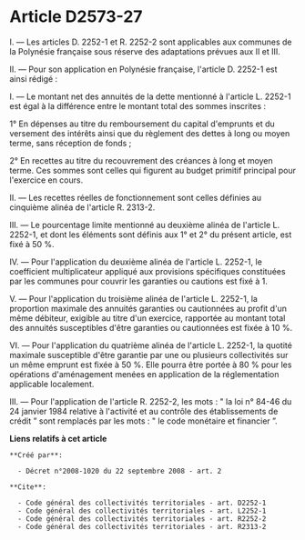 # Article D2573-27

I. ― Les articles D. 2252-1 et R. 2252-2 sont applicables aux communes de la Polynésie française sous réserve des adaptations
prévues aux II et III. 

II. ― Pour son application en Polynésie française, l'article D. 2252-1 est ainsi rédigé : 

I. ― Le montant net des annuités de la dette mentionné à l'article L. 2252-1 est égal à la différence entre le montant total
des sommes inscrites : 

1° En dépenses au titre du remboursement du capital d'emprunts et du versement des intérêts ainsi que du règlement des dettes
à long ou moyen terme, sans réception de fonds ; 

2° En recettes au titre du recouvrement des créances à long et moyen terme. Ces sommes sont celles qui figurent au budget
primitif principal pour l'exercice en cours. 

II. ― Les recettes réelles de fonctionnement sont celles définies au cinquième alinéa de l'article R. 2313-2. 

III. ― Le pourcentage limite mentionné au deuxième alinéa de l'article L. 2252-1, et dont les éléments sont définis aux 1° et
2° du présent article, est fixé à 50 %. 

IV. ― Pour l'application du deuxième alinéa de l'article L. 2252-1, le coefficient multiplicateur appliqué aux provisions
spécifiques constituées par les communes pour couvrir les garanties ou cautions est fixé à 1.

V. ― Pour l'application du troisième alinéa de l'article L. 2252-1, la proportion maximale des annuités garanties ou
cautionnées au profit d'un même débiteur, exigible au titre d'un exercice, rapportée au montant total des annuités
susceptibles d'être garanties ou cautionnées est fixée à 10 %. 

VI. ― Pour l'application du quatrième alinéa de l'article L. 2252-1, la quotité maximale susceptible d'être garantie par une
ou plusieurs collectivités sur un même emprunt est fixée à 50 %. Elle pourra être portée à 80 % pour les opérations
d'aménagement menées en application de la réglementation applicable localement. 

III. ― Pour l'application de l'article R. 2252-2, les mots : " la loi n° 84-46 du 24 janvier 1984 relative à l'activité et au
contrôle des établissements de crédit ” sont remplacés par les mots : " le code monétaire et financier ”.

**Liens relatifs à cet article**

	**Créé par**:

	  - Décret n°2008-1020 du 22 septembre 2008 - art. 2

	**Cite**:

	  - Code général des collectivités territoriales - art. D2252-1
	  - Code général des collectivités territoriales - art. L2252-1
	  - Code général des collectivités territoriales - art. R2252-2
	  - Code général des collectivités territoriales - art. R2313-2
